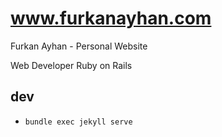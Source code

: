 www.furkanayhan.com
=====================

Furkan Ayhan - Personal Website

Web Developer
Ruby on Rails

## dev
- `bundle exec jekyll serve`
